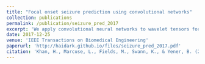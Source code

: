 ```yaml
---
title: "Focal onset seizure prediction using convolutional networks"
collection: publications
permalink: /publication/seizure_pred_2017
excerpt: 'We apply convolutional neural networks to wavelet tensors for focal onset seizure prediction using a change point detection algorithm to set the prediction horizon.'
date: 2017-12-25
venue: 'IEEE Transactions on Biomedical Engineering'
paperurl: 'http://haidark.github.io/files/seizure_pred_2017.pdf'
citation: 'Khan, H., Marcuse, L., Fields, M., Swann, K., & Yener, B. (2017). &quot;Focal onset seizure prediction using convolutional networks.&quot; <i>IEEE Transactions on Biomedical Engineering</i>.'
---
```

